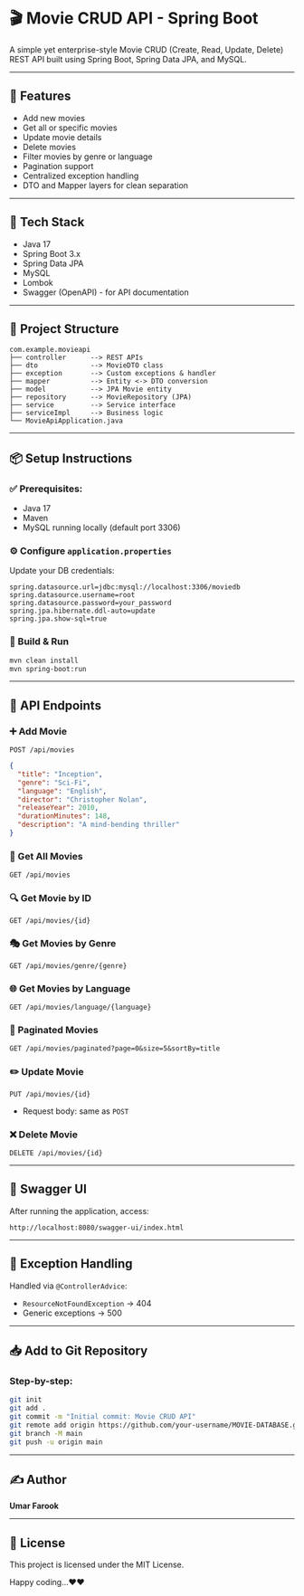 # 🎬 Movie CRUD API - Spring Boot

A simple yet enterprise-style Movie CRUD (Create, Read, Update, Delete) REST API built using Spring Boot, Spring Data JPA, and MySQL.

---

## 🚀 Features

* Add new movies
* Get all or specific movies
* Update movie details
* Delete movies
* Filter movies by genre or language
* Pagination support
* Centralized exception handling
* DTO and Mapper layers for clean separation

---

## 🧰 Tech Stack

* Java 17
* Spring Boot 3.x
* Spring Data JPA
* MySQL
* Lombok
* Swagger (OpenAPI) - for API documentation

---

## 📁 Project Structure

```
com.example.movieapi
├── controller      --> REST APIs
├── dto             --> MovieDTO class
├── exception       --> Custom exceptions & handler
├── mapper          --> Entity <-> DTO conversion
├── model           --> JPA Movie entity
├── repository      --> MovieRepository (JPA)
├── service         --> Service interface
├── serviceImpl     --> Business logic
└── MovieApiApplication.java
```

---

## 📦 Setup Instructions

### ✅ Prerequisites:

* Java 17
* Maven
* MySQL running locally (default port 3306)

### ⚙️ Configure `application.properties`

Update your DB credentials:

```properties
spring.datasource.url=jdbc:mysql://localhost:3306/moviedb
spring.datasource.username=root
spring.datasource.password=your_password
spring.jpa.hibernate.ddl-auto=update
spring.jpa.show-sql=true
```

### 🔨 Build & Run

```bash
mvn clean install
mvn spring-boot:run
```

---

## 🔗 API Endpoints

### ➕ Add Movie

`POST /api/movies`

```json
{
  "title": "Inception",
  "genre": "Sci-Fi",
  "language": "English",
  "director": "Christopher Nolan",
  "releaseYear": 2010,
  "durationMinutes": 148,
  "description": "A mind-bending thriller"
}
```

### 📄 Get All Movies

`GET /api/movies`

### 🔍 Get Movie by ID

`GET /api/movies/{id}`

### 🎭 Get Movies by Genre

`GET /api/movies/genre/{genre}`

### 🌐 Get Movies by Language

`GET /api/movies/language/{language}`

### 📑 Paginated Movies

`GET /api/movies/paginated?page=0&size=5&sortBy=title`

### ✏️ Update Movie

`PUT /api/movies/{id}`

* Request body: same as `POST`

### ❌ Delete Movie

`DELETE /api/movies/{id}`

---

## 📘 Swagger UI

After running the application, access:

```
http://localhost:8080/swagger-ui/index.html
```

---

## 🐛 Exception Handling

Handled via `@ControllerAdvice`:

* `ResourceNotFoundException` → 404
* Generic exceptions → 500

---

## 📥 Add to Git Repository

### Step-by-step:

```bash
git init
git add .
git commit -m "Initial commit: Movie CRUD API"
git remote add origin https://github.com/your-username/MOVIE-DATABASE.git
git branch -M main
git push -u origin main
```

---

## ✍️ Author

**Umar Farook**

---

## 📄 License

This project is licensed under the MIT License.

Happy coding...❤️❤️
